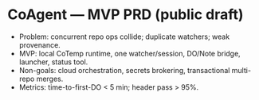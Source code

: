 ﻿# CoAgent — MVP PRD (public draft)
- Problem: concurrent repo ops collide; duplicate watchers; weak provenance.
- MVP: local CoTemp runtime, one watcher/session, DO/Note bridge, launcher, status tool.
- Non-goals: cloud orchestration, secrets brokering, transactional multi-repo merges.
- Metrics: time-to-first-DO < 5 min; header pass > 95%.
